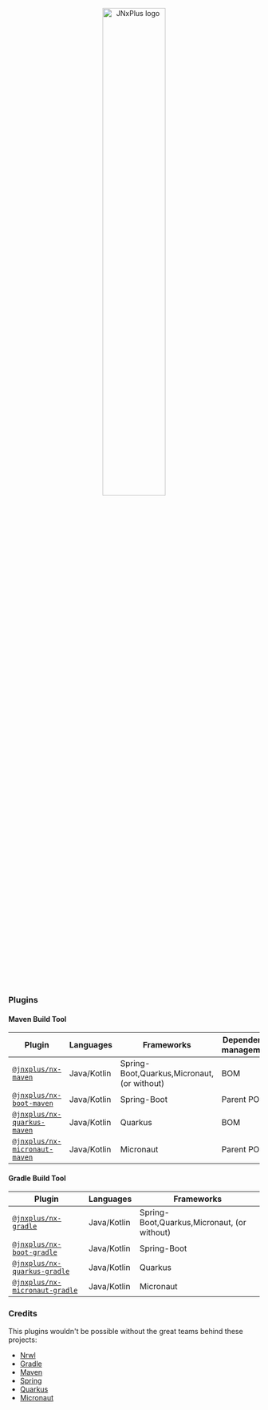 <p align="center">
    <img alt="JNxPlus logo" src="https://raw.githubusercontent.com/khalilou88/jnxplus/main/images/jnxplus-logo.png" width="50%">
</p>

### Plugins

#### Maven Build Tool

| Plugin                                                       | Languages   | Frameworks                                  | Dependency management |
| ------------------------------------------------------------ | ----------- | ------------------------------------------- | --------------------- |
| [`@jnxplus/nx-maven`](packages/nx-maven)                     | Java/Kotlin | Spring-Boot,Quarkus,Micronaut, (or without) | BOM                   |
| [`@jnxplus/nx-boot-maven`](packages/nx-boot-maven)           | Java/Kotlin | Spring-Boot                                 | Parent POM            |
| [`@jnxplus/nx-quarkus-maven`](packages/nx-quarkus-maven)     | Java/Kotlin | Quarkus                                     | BOM                   |
| [`@jnxplus/nx-micronaut-maven`](packages/nx-micronaut-maven) | Java/Kotlin | Micronaut                                   | Parent POM            |

#### Gradle Build Tool

| Plugin                                                         | Languages   | Frameworks                                  |
| -------------------------------------------------------------- | ----------- | ------------------------------------------- |
| [`@jnxplus/nx-gradle`](packages/nx-gradle)                     | Java/Kotlin | Spring-Boot,Quarkus,Micronaut, (or without) |
| [`@jnxplus/nx-boot-gradle`](packages/nx-boot-gradle)           | Java/Kotlin | Spring-Boot                                 |
| [`@jnxplus/nx-quarkus-gradle`](packages/nx-quarkus-gradle)     | Java/Kotlin | Quarkus                                     |
| [`@jnxplus/nx-micronaut-gradle`](packages/nx-micronaut-gradle) | Java/Kotlin | Micronaut                                   |

### Credits

This plugins wouldn't be possible without the great teams behind these projects:

- [Nrwl](https://github.com/nrwl)
- [Gradle](https://github.com/gradle)
- [Maven](https://github.com/apache/maven)
- [Spring](https://github.com/spring-projects)
- [Quarkus](https://github.com/quarkusio/quarkus)
- [Micronaut](https://github.com/micronaut-projects)
